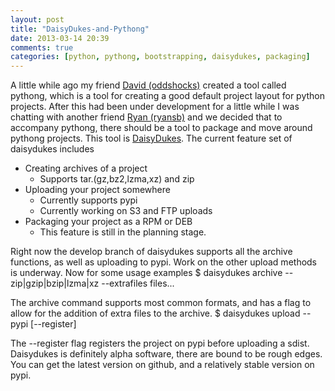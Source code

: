 ```yaml
---
layout: post
title: "DaisyDukes-and-Pythong"
date: 2013-03-14 20:39
comments: true
categories: [python, pythong, bootstrapping, daisydukes, packaging]
---
```


A little while ago my friend [David (oddshocks)](http://oddshocks.com/) created
a tool called pythong, which is a tool for creating a good default project layout
for python projects. After this had been under development for a little while I was
chatting with another friend [Ryan (ryansb)](http://ryansb.com/) and we decided
that to accompany pythong, there should be a tool to package and move around pythong
projects. This tool is [DaisyDukes](https://github.com/rossdylan/daisydukes).
The current feature set of daisydukes includes

- Creating archives of a project
    - Supports tar.(gz,bz2,lzma,xz) and zip
- Uploading your project somewhere
    - Currently supports pypi
    - Currently working on S3 and FTP uploads
- Packaging your project as a RPM or DEB
    - This feature is still in the planning stage.

Right now the develop branch of daisydukes supports all the archive functions, as well
as uploading to pypi. Work on the other upload methods is underway.
Now for some usage examples
    $ daisydukes archive --zip|gzip|bzip|lzma|xz --extrafiles files...

The archive command supports most common formats, and has a flag to allow for the addition of
extra files to the archive.
    $ daisydukes upload --pypi [--register]

The --register flag registers the project on pypi before uploading a sdist. Daisydukes is definitely
alpha software, there are bound to be rough edges. You can get the latest version on github, and
a relatively stable version on pypi.
